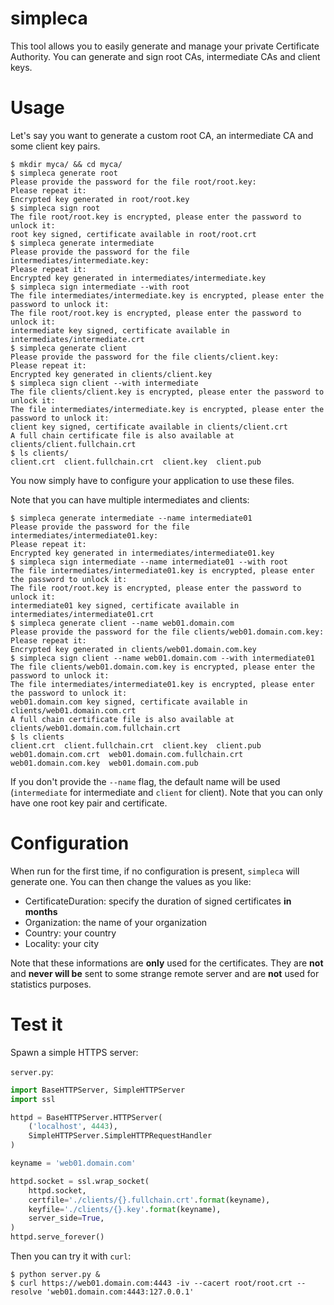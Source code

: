 # simpleca

This tool allows you to easily generate and manage your private Certificate Authority. You can generate and sign root CAs, intermediate CAs and client keys.


# Usage

Let's say you want to generate a custom root CA, an intermediate CA and some client key pairs.

```
$ mkdir myca/ && cd myca/
$ simpleca generate root
Please provide the password for the file root/root.key:
Please repeat it:
Encrypted key generated in root/root.key
$ simpleca sign root
The file root/root.key is encrypted, please enter the password to unlock it:
root key signed, certificate available in root/root.crt
$ simpleca generate intermediate
Please provide the password for the file intermediates/intermediate.key:
Please repeat it:
Encrypted key generated in intermediates/intermediate.key
$ simpleca sign intermediate --with root
The file intermediates/intermediate.key is encrypted, please enter the password to unlock it:
The file root/root.key is encrypted, please enter the password to unlock it:
intermediate key signed, certificate available in intermediates/intermediate.crt
$ simpleca generate client
Please provide the password for the file clients/client.key:
Please repeat it:
Encrypted key generated in clients/client.key
$ simpleca sign client --with intermediate
The file clients/client.key is encrypted, please enter the password to unlock it:
The file intermediates/intermediate.key is encrypted, please enter the password to unlock it:
client key signed, certificate available in clients/client.crt
A full chain certificate file is also available at clients/client.fullchain.crt
$ ls clients/
client.crt  client.fullchain.crt  client.key  client.pub
```

You now simply have to configure your application to use these files.

Note that you can have multiple intermediates and clients:

```
$ simpleca generate intermediate --name intermediate01
Please provide the password for the file intermediates/intermediate01.key:
Please repeat it:
Encrypted key generated in intermediates/intermediate01.key
$ simpleca sign intermediate --name intermediate01 --with root
The file intermediates/intermediate01.key is encrypted, please enter the password to unlock it:
The file root/root.key is encrypted, please enter the password to unlock it:
intermediate01 key signed, certificate available in intermediates/intermediate01.crt
$ simpleca generate client --name web01.domain.com
Please provide the password for the file clients/web01.domain.com.key:
Please repeat it:
Encrypted key generated in clients/web01.domain.com.key
$ simpleca sign client --name web01.domain.com --with intermediate01
The file clients/web01.domain.com.key is encrypted, please enter the password to unlock it:
The file intermediates/intermediate01.key is encrypted, please enter the password to unlock it:
web01.domain.com key signed, certificate available in clients/web01.domain.com.crt
A full chain certificate file is also available at clients/web01.domain.com.fullchain.crt
$ ls clients
client.crt  client.fullchain.crt  client.key  client.pub  web01.domain.com.crt  web01.domain.com.fullchain.crt  web01.domain.com.key  web01.domain.com.pub
```

If you don't provide the `--name` flag, the default name will be used (`intermediate` for intermediate and `client` for client). Note that you can only have one root key pair and certificate.


# Configuration

When run for the first time, if no configuration is present, `simpleca` will generate one. You can then change the values as you like:

- CertificateDuration: specify the duration of signed certificates **in months**
- Organization: the name of your organization
- Country: your country
- Locality: your city

Note that these informations are **only** used for the certificates. They are **not** and **never will be** sent to some strange remote server and are **not** used for statistics purposes.


# Test it

Spawn a simple HTTPS server:

`server.py`:

```python
import BaseHTTPServer, SimpleHTTPServer
import ssl

httpd = BaseHTTPServer.HTTPServer(
	('localhost', 4443),
	SimpleHTTPServer.SimpleHTTPRequestHandler
)

keyname = 'web01.domain.com'

httpd.socket = ssl.wrap_socket(
	httpd.socket,
	certfile='./clients/{}.fullchain.crt'.format(keyname),
	keyfile='./clients/{}.key'.format(keyname),
	server_side=True,
)
httpd.serve_forever()
```

Then you can try it with `curl`:

```
$ python server.py &
$ curl https://web01.domain.com:4443 -iv --cacert root/root.crt --resolve 'web01.domain.com:4443:127.0.0.1'
```
